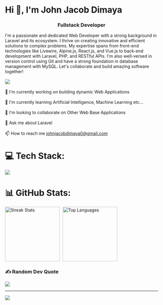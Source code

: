 # Hi 👋, I'm John Jacob Dimaya

<h3 align="center">
    Fullstack Developer
</h3>

I'm a passionate and dedicated Web Developer with a strong background in Laravel and its ecosystem. I thrive on creating innovative and efficient solutions to complex problems. My expertise spans from front-end technologies like Livewire, Alpine.js, React.js, and Vue.js to back-end development with Laravel, PHP, and RESTful APIs. I'm also well-versed in version control using Git and have a strong foundation in database management with MySQL. Let's collaborate and build amazing software together!<br><br>
![](https://github-profile-trophy.vercel.app/?username=jjd214&theme=radical&no-frame=false&no-bg=true&margin-w=4)
<br><br>🔭 I'm currently working on building dynamic Web Applications<br><br>🌱 I'm currently learning Artificial Intelligence, Machine Learning etc...<br><br>👯 I'm looking to collaborate on Other Web Base Applications<br><br>💬 Ask me about Laravel<br><br>📫 How to reach me johnjacobdimaya0@gmail.com


# 💻 Tech Stack:
<a href="https://skillicons.dev">
    <img src="https://skillicons.dev/icons?i=html,css,javascript,bootstrap,tailwindcss,git,react,vue,laravel,mysql,php,python" />
</a>

# 📊 GitHub Stats:
<div style="display: flex; flex-direction: row; gap: 10px;">
  <img src="https://github-readme-streak-stats.herokuapp.com/?user=jjd214&theme=dark&hide_border=false" alt="Streak Stats" height="180" />
  <img src="https://github-readme-stats.vercel.app/api/top-langs/?username=jjd214&theme=dark&hide_border=false&include_all_commits=false&count_private=false&layout=compact" alt="Top Languages" height="180" />
</div>

### ✍️ Random Dev Quote
![](https://quotes-github-readme.vercel.app/api?type=horizontal&theme=radical)

---
[![](https://visitcount.itsvg.in/api?id=jjd214&icon=0&color=0)](https://visitcount.itsvg.in)
